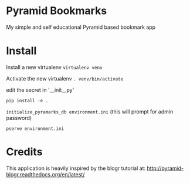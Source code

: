 Pyramid Bookmarks
=================

My simple and self educational Pyramid based bookmark app

Install
=======

Install a new virtualenv `virtualenv venv`

Activate the new virtualenv `. venv/bin/activate`

edit the secret in '__init__py'

`pip install -e .`

`initialize_pyramarks_db environment.ini` (this will prompt for admin password)

`pserve environment.ini`



Credits
====
This application is heavily inspired by the blogr tutorial at: http://pyramid-blogr.readthedocs.org/en/latest/


